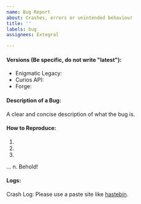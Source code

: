 ```yaml
---
name: Bug Report
about: Crashes, errors or unintended behaviour
title: ''
labels: bug
assignees: Extegral

---
```


<!--
#### Notice
Please reproduce all issues without any other unnecessary mods before submitting.
-->

#### Versions (Be specific, do not write "latest"):
 * Enigmatic Legacy:
 * Curios API:
 * Forge:

#### Description of a Bug:
A clear and concise description of what the bug is.

#### How to Reproduce:
1. 
2. 
3. 
...
n. Behold!

#### Logs:
<!--
Add a crash log file if you encountered a crash, or latest.log in case of startup error or some other kind of error.
-->

Crash Log: Please use a paste site like [hastebin](https://hastebin.com/).
